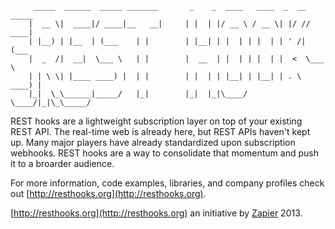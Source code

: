 ```
     _____  ______  _____ _______       _    _  ____   ____  _  __ _____ 
    |  __ \|  ____|/ ____|__   __|     | |  | |/ __ \ / __ \| |/ // ____|
    | |__) | |__  | (___    | |        | |__| | |  | | |  | | ' /| (___  
    |  _  /|  __|  \___ \   | |        |  __  | |  | | |  | |  <  \___ \ 
    | | \ \| |____ ____) |  | |        | |  | | |__| | |__| | . \ ____) |
    |_|  \_\______|_____/   |_|        |_|  |_|\____/ \____/|_|\_\_____/ 
```                                                               

REST hooks are a lightweight subscription layer on top of your existing REST API. The real-time web is already here, but REST APIs haven't kept up. Many major players have already standardized upon subscription webhooks. REST hooks are a way to consolidate that momentum and push it to a broarder audience.

For more information, code examples, libraries, and company profiles check out [http://resthooks.org](http://resthooks.org).

[http://resthooks.org](http://resthooks.org) an initiative by [Zapier](https://zapier.com) 2013.
